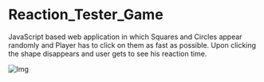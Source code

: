 # Reaction_Tester_Game
JavaScript based web application in which Squares and Circles appear randomly and Player has to click on them as fast as possible. Upon clicking the shape disappears and user gets to see his reaction time.

![Img](https://user-images.githubusercontent.com/67229181/129437463-d1c628ca-1df1-432d-9692-e53972d866e6.png)
